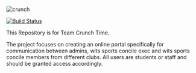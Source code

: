 ![crunch](https://user-images.githubusercontent.com/38796505/57013897-fb6b5200-6c0d-11e9-88ba-7b48b72b9bea.png)

[![Build Status](https://travis-ci.org/Robel-robel/Crunch_Time.svg?branch=master)](https://travis-ci.org/Robel-robel/Crunch-Time)

This Repository is for Team Crunch Time.

The project focuses on creating an online portal specifically for communication between admins, wits sports concile exec and wits sports concile members from different clubs. All users are students or staff and should be granted access accordingly. 
 
